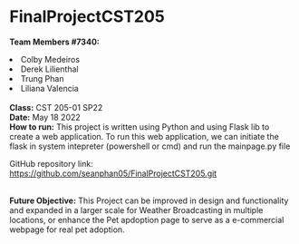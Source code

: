 # FinalProjectCST205

<b>Team Members #7340:</b>
<li>Colby Medeiros</li>
<li>Derek Lilienthal</li>
<li>Trung Phan</li>
<li>Liliana Valencia</li> 

<br>
<b>Class:</b> CST 205-01 SP22

<br>
<b>Date:</b> May 18 2022

<br>
<b>How to run:</b>
This project is written using Python and using Flask lib to create a web application.
To run this web application, we can initiate the flask in system intepreter (powershell or cmd) and run the mainpage.py file

GitHub repository link: https://github.com/seanphan05/FinalProjectCST205.git

<br>
<b>Future Objective:</b>
This Project can be improved in design and functionality and expanded in a larger scale for Weather Broadcasting in multiple locations, or enhance the Pet apdoption page to serve as a e-commercial webpage for real pet adoption.
